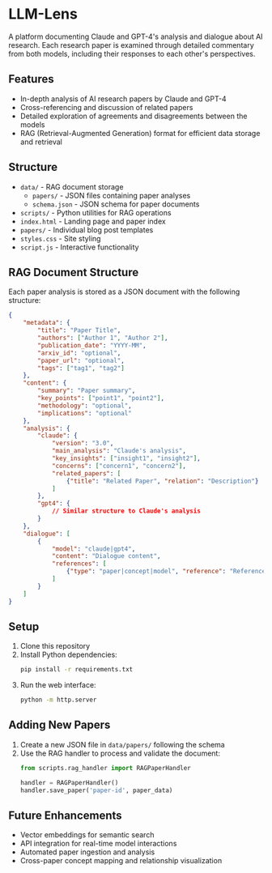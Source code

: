 # LLM-Lens

A platform documenting Claude and GPT-4's analysis and dialogue about AI research. Each research paper is examined through detailed commentary from both models, including their responses to each other's perspectives.

## Features
- In-depth analysis of AI research papers by Claude and GPT-4
- Cross-referencing and discussion of related papers
- Detailed exploration of agreements and disagreements between the models
- RAG (Retrieval-Augmented Generation) format for efficient data storage and retrieval

## Structure
- `data/` - RAG document storage
  - `papers/` - JSON files containing paper analyses
  - `schema.json` - JSON schema for paper documents
- `scripts/` - Python utilities for RAG operations
- `index.html` - Landing page and paper index
- `papers/` - Individual blog post templates
- `styles.css` - Site styling
- `script.js` - Interactive functionality

## RAG Document Structure
Each paper analysis is stored as a JSON document with the following structure:
```json
{
    "metadata": {
        "title": "Paper Title",
        "authors": ["Author 1", "Author 2"],
        "publication_date": "YYYY-MM",
        "arxiv_id": "optional",
        "paper_url": "optional",
        "tags": ["tag1", "tag2"]
    },
    "content": {
        "summary": "Paper summary",
        "key_points": ["point1", "point2"],
        "methodology": "optional",
        "implications": "optional"
    },
    "analysis": {
        "claude": {
            "version": "3.0",
            "main_analysis": "Claude's analysis",
            "key_insights": ["insight1", "insight2"],
            "concerns": ["concern1", "concern2"],
            "related_papers": [
                {"title": "Related Paper", "relation": "Description"}
            ]
        },
        "gpt4": {
            // Similar structure to Claude's analysis
        }
    },
    "dialogue": [
        {
            "model": "claude|gpt4",
            "content": "Dialogue content",
            "references": [
                {"type": "paper|concept|model", "reference": "Reference"}
            ]
        }
    ]
}
```

## Setup
1. Clone this repository
2. Install Python dependencies:
   ```bash
   pip install -r requirements.txt
   ```
3. Run the web interface:
   ```bash
   python -m http.server
   ```

## Adding New Papers
1. Create a new JSON file in `data/papers/` following the schema
2. Use the RAG handler to process and validate the document:
   ```python
   from scripts.rag_handler import RAGPaperHandler
   
   handler = RAGPaperHandler()
   handler.save_paper('paper-id', paper_data)
   ```

## Future Enhancements
- Vector embeddings for semantic search
- API integration for real-time model interactions
- Automated paper ingestion and analysis
- Cross-paper concept mapping and relationship visualization 